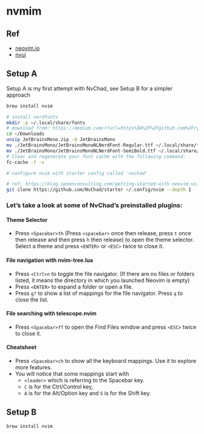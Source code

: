 # nvmim

## Ref

* [neovim.io](https://neovim.io/)
* [nvui](https://nvchad.com/news/nvui)

## Setup A

Setup A is my first attempt with NvChad, see Setup B for a simpler approach

```sh
brew install nvim

# install nerdfonts
mkdir -p ~/.local/share/fonts
# download from: https://medium.com/r?url=https%3A%2F%2Fgithub.com%2Fryanoasis%2Fnerd-fonts%2Freleases%2Fdownload%2Fv3.0.2%2FJetBrainsMono.zip
cd ~/Downloads
unzip JetBrainsMono.zip -d JetBrainsMono
mv ./JetBrainsMono/JetBrainsMonoNLNerdFont-Regular.ttf ~/.local/share/fonts
mv ./JetBrainsMono/JetBrainsMonoNLNerdFont-SemiBold.ttf ~/.local/share/fonts
# Clear and regenerate your font cache with the following command:
fc-cache -f -v

# configure nvim with starter config called 'nvchad'

# ref: https://blog.spoonconsulting.com/getting-started-with-neovim-using-nvchad-a-developers-guide-f97d81e85d60
git clone https://github.com/NvChad/starter ~/.config/nvim --depth 1
```

### Let’s take a look at some of NvChad’s preinstalled plugins:

#### Theme Selector

* Press `<Spacebar>th` (Press `<spacebar>` once then release, press `t` once then release and then press `h` then release) to open the theme selector. Select a theme and press `<ENTER>` or `<ESC>` twice to close it.

#### File navigation with nvim-tree.lua

* Press `<Ctrl>n` to toggle the file navigator. (If there are no files or folders listed, it means the directory in which you launched Neovim is empty)
* Press `<ENTER>` to expand a folder or open a file.
* Press `g?` to show a list of mappings for the file navigator. Press `q` to close the list.

#### File searching with telescope.nvim

* Press `<Spacebar>ff` to open the Find Files window and press `<ESC>` twice to close it.

#### Cheatsheet

* Press `<Spacebar>ch` to show all the keyboard mappings. Use it to explore more features.
* You will notice that some mappings start with 
  * `<leader>` which is referring to the Spacebar key. 
  * `C` is for the Ctrl/Control key, 
  * `A` is for the Alt/Option key and `S` is for the Shift key.


## Setup B

```sh
brew install nvim
